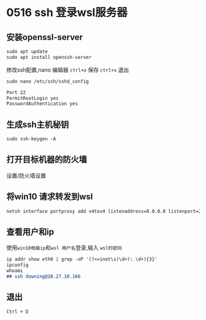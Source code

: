 # 0516 ssh 登录wsl服务器

## 安装openssl-server

```markdown
sudo apt update
sudo apt install openssh-server
```

修改ssh配置,nano 编辑器 `ctrl+o` 保存 `ctrl+x` 退出

```markdown
sudo nano /etc/ssh/sshd_config
```

```markdown
Port 22
PermitRootLogin yes
PasswordAuthentication yes
```

## 生成ssh主机秘钥

```markdown
sudo ssh-keygen -A
```

## 打开目标机器的防火墙

设置/防火墙设置

## 将win10 请求转发到wsl

```bash
netsh interface portproxy add v4tov4 listenaddress=0.0.0.0 listenport=22 connectaddress=172.21.82.254 connectport=22
```

## 查看用户和ip

使用`win10电脑ip`和`wsl 用户名`登录,输入 `wsl的密码`

```markdown
ip addr show eth0 | grep -oP '(?<=inet\s)\d+(\.\d+){3}'
ipconfig
whoami
## ssh downing@10.27.10.166
```

## 退出

```bash
Ctrl + D
```